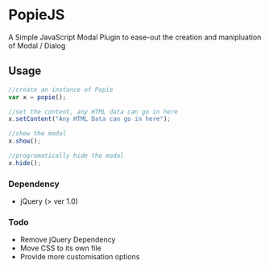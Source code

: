 # PopieJS
A Simple JavaScript Modal Plugin to ease-out the creation and manipluation of Modal / Dialog

## Usage

```javascript
//create an instance of Popie
var x = popie();

//set the content, any HTML data can go in here
x.setContent("Any HTML Data can go in here");

//show the modal
x.show();

//programatically hide the modal
x.hide();
```

### Dependency
* jQuery (> ver 1.0)

### Todo
- Remove jQuery Dependency
- Move CSS to its own file
- Provide more customisation options
